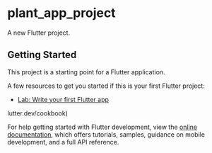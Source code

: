 # plant_app_project

A new Flutter project.

## Getting Started

This project is a starting point for a Flutter application.

A few resources to get you started if this is your first Flutter project:

- [Lab: Write your first Flutter app](https://docs.flutter.dev/get-started/codelab)

lutter.dev/cookbook)

For help getting started with Flutter development, view the
[online documentation](https://docs.flutter.dev/), which offers tutorials,
samples, guidance on mobile development, and a full API reference.
